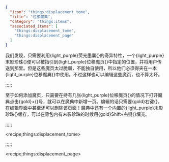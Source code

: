 ```json
{
  "icon": "things:displacement_tome",
  "title": "位移魔典",
  "category": "things:items",
  "associated_items": [
    "things:displacement_tome",
    "things:displacement_page"
  ]
}
```

我们发现，只需要利用{light_purple}荧光墨囊{}的奇异特性，一个{light_purple}末影珍珠{}便可以被指引到{light_purple}位移魔页{}中指定的位置，并将用户传送到那里。但是这些魔页太过脆弱，不能独自使用，所以他们必须得夹在一本{light_purple}位移魔典{}中使用。不过这样也可以编辑这些魔页，也不算太坏。

;;;;;

至于如何添加魔页，只需要在持有几张{light_purple}位移魔页{}的情况下打开魔典点击{gold}+{}号，就可以在魔典中新增一页。编辑的话只需要{gold}右键{}，在编辑界面中甚至还可以删除该页面！魔典中还有一个内置的{light_purple}末影珍珠{}缓存，可以在背包内有末影珍珠的时候用{gold}Shift+右键{}填充。

;;;;;

<recipe;things:displacement_tome>



;;;;;

<recipe;things:displacement_page>

